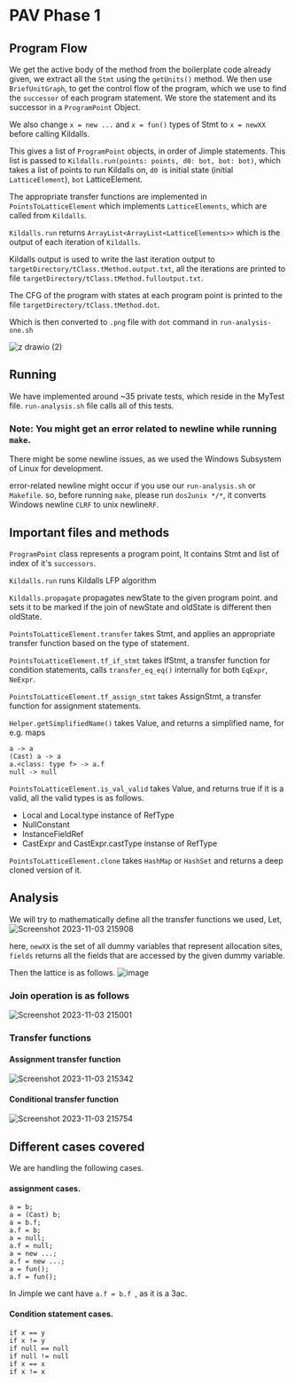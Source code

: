 # PAV Phase 1

  

## Program Flow

  

We get the active body of the method from the boilerplate code already given, we extract all the `Stmt` using the `getUnits()` method. We then use `BriefUnitGraph`, to get the control  flow of the program, which we use to find the `successor` of each program statement. We store the statement and its successor in a `ProgramPoint` Object.

We also change `x = new ...` and `x = fun()` types of Stmt to `x = newXX` before calling Kildalls.

This gives a list of 	`ProgramPoint` objects, in order of Jimple statements. This list is passed to 
`Kildalls.run(points: points, d0: bot, bot: bot)`, which takes a list of points to run Kildalls on, `d0 `is initial state (initial `LatticeElement`), `bot` LatticeElement. 

The appropriate transfer functions are implemented in `PointsToLatticeElement` which implements `LatticeElements`, which are called from `Kildalls`.

`Kildalls.run` returns `ArrayList<ArrayList<LatticeElements>>` which is the output of each iteration of `Kildalls`.

Kildalls output is used to write the last iteration output to `targetDirectory/tClass.tMethod.output.txt`, all the iterations are printed to file  `targetDirectory/tClass.tMethod.fulloutput.txt`.

The CFG of the program with states at each program point  is printed to the file `targetDirectory/tClass.tMethod.dot`.

Which is then converted to `.png` file with `dot` command in `run-analysis-one.sh`

![z drawio (2)](https://gitlab.com/khushit_gnani/pav-2023-team-02/-/raw/master/doc-images/z.drawio__2_.png)


## Running

We have implemented around ~35 private tests, which reside in the MyTest file. `run-analysis.sh` file calls all of this tests.

### Note: You might get an error related to newline while running `make`.
There might be some newline issues, as we used the Windows Subsystem of Linux for development.

error-related newline might occur if you use our  `run-analysis.sh`  or `Makefile`. so, before running `make`,
please run `dos2unix */*`, it converts Windows newline `CLRF` to unix newline`RF`.

## Important files and methods
`ProgramPoint` class represents a program point, It contains Stmt and list of index of it's `successors`.

`Kildalls.run` runs Kildalls LFP algorithm

`Kildalls.propagate` propagates newState to the given program point. and sets it to be marked if the join of newState and oldState is different then oldState.

`PointsToLatticeElement.transfer` takes Stmt, and applies an appropriate transfer function based on the type of statement.

`PointsToLatticeElement.tf_if_stmt` takes IfStmt, a transfer function for condition statements, calls `transfer_eq_eq()` internally for both `EqExpr`, `NeExpr`.

`PointsToLatticeElement.tf_assign_stmt` takes AssignStmt, a transfer function for assignment statements.

`Helper.getSimplifiedName()` takes Value, and returns a simplified name, for e.g. maps
```
a -> a
(Cast) a -> a
a.<class: type f> -> a.f
null -> null
```

`PointsToLatticeElement.is_val_valid` takes Value, and returns true if it is a valid, all the valid types is as follows.
  - Local and Local.type instance of RefType
  - NullConstant
  - InstanceFieldRef
  - CastExpr and CastExpr.castType instanse of RefType

`PointsToLatticeElement.clone` takes `HashMap` or `HashSet` and returns a deep cloned version of it.

## Analysis

We will try to mathematically define all the transfer functions we used, 
Let,
![Screenshot 2023-11-03 215908](https://gitlab.com/khushit_gnani/pav-2023-team-02/-/raw/master/doc-images/Screenshot_2023-11-03_215908.png)

here, `newXX` is the set of all dummy variables that represent allocation sites, `fields` returns all the fields that are accessed by the given dummy variable.

Then the lattice is as follows.
![image](https://gitlab.com/khushit_gnani/pav-2023-team-02/-/raw/master/doc-images/Screenshot_2023-11-03_220545.png)

### Join operation is as follows
![Screenshot 2023-11-03 215001](https://gitlab.com/khushit_gnani/pav-2023-team-02/-/raw/master/doc-images/Screenshot_2023-11-03_215001.png)

### Transfer functions

#### Assignment transfer function
![Screenshot 2023-11-03 215342](https://gitlab.com/khushit_gnani/pav-2023-team-02/-/raw/master/doc-images/Screenshot_2023-11-03_215342.png)

#### Conditional transfer function
![Screenshot 2023-11-03 215754](https://gitlab.com/khushit_gnani/pav-2023-team-02/-/raw/master/doc-images/Screenshot_2023-11-03_215754.png)

## Different cases covered
We are handling the following cases.
#### assignment cases.
```
a = b;
a = (Cast) b;
a = b.f;
a.f = b;
a = null;
a.f = null;
a = new ...;
a.f = new ...;
a = fun();
a.f = fun();
```
In Jimple we cant have `a.f = b.f `, as it is a 3ac.
#### Condition statement cases.
```
if x == y
if x != y
if null == null
if null != null
if x == x
if x != x
```
